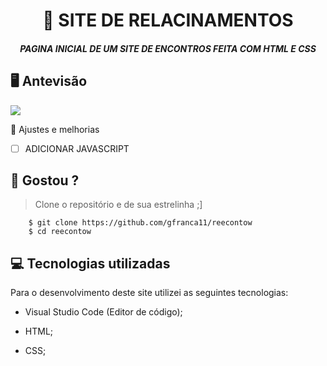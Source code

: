 <h1 align="center">
     📰
SITE DE RELACINAMENTOS

</h1>

<h5 align="center">
  PAGINA INICIAL DE UM SITE DE ENCONTROS FEITA COM HTML E CSS
  </h5>

## 🖥 Antevisão 
<img src="https://github.com/gfranca11/reecontow/blob/main/Anima%C3%A7%C3%A3o.gif">
 
 📌 Ajustes e melhorias
 
 - [ ] ADICIONAR JAVASCRIPT
 

 
 
 ## 🧐 Gostou ?
 
 > Clone o repositório e de sua estrelinha ;]
   
        $ git clone https://github.com/gfranca11/reecontow
        $ cd reecontow
        
 
 
## 💻 Tecnologias utilizadas

Para o desenvolvimento deste site utilizei as seguintes tecnologias:

 * Visual Studio Code (Editor de código);

* HTML;
* CSS;
